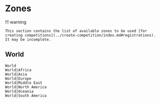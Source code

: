 # Zones

!!! warning

    This section contains the list of available zones to be used [for creating competitions](../create-competition/index.md#registrations). It may be incomplete.

## World

```
World
World|Africa
World|Asia
World|Europe
World|Middle East
World|North America
World|Oceania
World|South America
```

